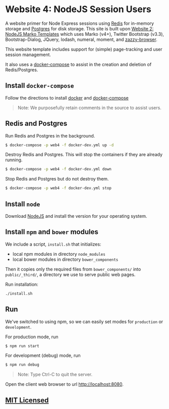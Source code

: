 # Website 4: NodeJS Session Users

A website primer for Node Express sessions using [Redis](https://redis.io/) for in-memory storage and [Postgres](https://www.postgresql.org/) for disk storage. This site is built upon [Website 2: NodeJS Marko Templates](https://github.com/jpfluger/website-2-nodejs-marko-templates) which uses Marko (v4+), Twitter Bootstrap (v3.3), Bootstrap-Dialog, JQuery, lodash, numeral, moment, and [zazzy-browser](https://github.com/jpfluger/zazzy-browser).

This website template includes support for (simple) page-tracking and user session management.

It also uses a [docker-compose](https://docs.docker.com/compose/) to assist in the creation and deletion of Redis/Postgres. 

## Install `docker-compose`

Follow the directions to install [docker](https://docs.docker.com/engine/installation/) and [docker-compose](https://docs.docker.com/compose/)

> Note: We purposefully retain comments in the source to assist users.

## Redis and Postgres

Run Redis and Postgres in the background.

```bash
$ docker-compose -p web4 -f docker-dev.yml up -d
```

Destroy Redis and Postgres. This will stop the containers if they are already running.

```bash
$ docker-compose -p web4 -f docker-dev.yml down
```

Stop Redis and Postgres but do not destroy them.

```bash
$ docker-compose -p web4 -f docker-dev.yml stop
```

## Install `node`

Download [NodeJS](https://nodejs.org/en/) and install the version for your operating system. 

## Install `npm` and `bower` modules

We include a script, `install.sh` that initializes:

* local npm modules in directory `node_modules`
* local bower modules in directory `bower_components`

Then it copies only the required files from `bower_components/` into `public/_third/`, a directory we use to serve public web pages.

Run installation:

```bash
./install.sh
```

## Run

We've switched to using npm, so we can easily set modes for `production` or `development`.

For production mode, run

```bash
$ npm run start
```

For development (debug) mode, run

```bash
$ npm run debug
```

> Note: Type Ctrl-C to quit the server.

Open the client web browser to url [http://localhost:8080](http://localhost:8080).

## [MIT Licensed](LICENSE)
